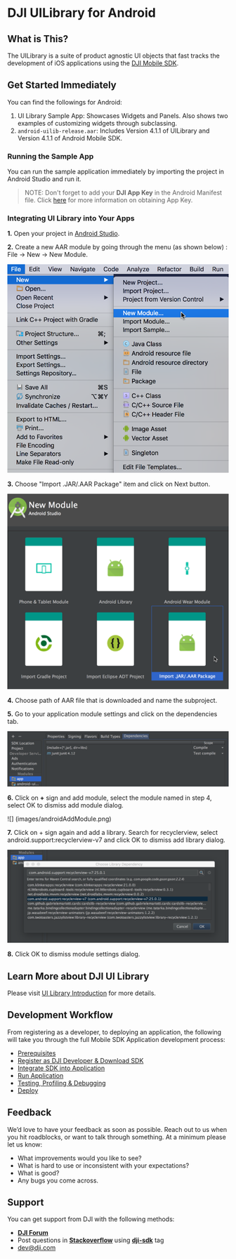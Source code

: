 # DJI UILibrary for Android

## What is This?

The UILibrary is a suite of product agnostic UI objects that fast tracks the development of iOS applications using the [DJI Mobile SDK](http://developer.dji.com/mobile-sdk/).

## Get Started Immediately

You can find the followings for Android:

1. UI Library Sample App: Showcases Widgets and Panels. Also shows two examples of customizing widgets through subclassing.
2. `android-uilib-release.aar`: Includes Version 4.1.1 of UILibrary and Version 4.1.1 of Android Mobile SDK.

### Running the Sample App

You can run the sample application immediately by importing the project in Android Studio and run it. 

> NOTE: Don't forget to add your **DJI App Key** in the Android Manifest file. Click [here](https://developer.dji.com/mobile-sdk/documentation/quick-start/index.html#generate-an-app-key) for more information on obtaining App Key.

### Integrating UI Library into Your Apps

**1.** Open your project in [Android Studio](https://developer.android.com/studio/index.html).

**2.** Create a new AAR module by going through the menu (as shown below) : File -> New -> New Module.

![](images/androidNewModule.png)

**3.** Choose "Import .JAR/.AAR Package" item and click on Next button.

![](images/androidImportAar.png)

**4.** Choose path of AAR file that is downloaded and name the subproject.

**5.** Go to your application module settings and click on the dependencies tab.

![](images/androidModuleSettings.png)

**6.** Click on **+** sign and add module, select the module named in step 4, select OK to dismiss add module dialog.

![] (images/androidAddModule.png)

**7.** Click on + sign again and add a library. Search for recyclerview, select android.support:recyclerview-v7 and click OK to dismiss add library dialog.

![](images/androidRecycler.png)

**8.** Click OK to dismiss module settings dialog.

## Learn More about DJI UI Library

Please visit [UI Library Introduction](http://developer.dji.com/mobile-sdk/documentation/introduction/ui_library_introduction.html) for more details.

## Development Workflow

From registering as a developer, to deploying an application, the following will take you through the full Mobile SDK Application development process:

- [Prerequisites](https://developer.dji.com/mobile-sdk/documentation/application-development-workflow/workflow-prerequisits.html)
- [Register as DJI Developer & Download SDK](https://developer.dji.com/mobile-sdk/documentation/application-development-workflow/workflow-register.html)
- [Integrate SDK into Application](https://developer.dji.com/mobile-sdk/documentation/application-development-workflow/workflow-integrate.html)
- [Run Application](https://developer.dji.com/mobile-sdk/documentation/application-development-workflow/workflow-run.html)
- [Testing, Profiling & Debugging](https://developer.dji.com/mobile-sdk/documentation/application-development-workflow/workflow-testing.html)
- [Deploy](https://developer.dji.com/mobile-sdk/documentation/application-development-workflow/workflow-deploy.html)

## Feedback

We’d love to have your feedback as soon as possible. Reach out to us when you hit roadblocks, or want to talk through something. At a minimum please let us know:

- What improvements would you like to see?
- What is hard to use or inconsistent with your expectations?
- What is good?
- Any bugs you come across.

## Support

You can get support from DJI with the following methods:

- [**DJI Forum**](http://forum.dev.dji.com/en)
- Post questions in [**Stackoverflow**](http://stackoverflow.com) using [**dji-sdk**](http://stackoverflow.com/questions/tagged/dji-sdk) tag
- dev@dji.com


